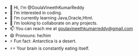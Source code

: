 - 👋 Hi, I’m @GoulaVineethKumarReddy
- 👀 I’m interested in coding.
- 🌱 I’m currently learning Java,Oracle,Html.
- 💞️ I’m looking to collaborate on any projects.
- 📫 You can reach me at goulavineethkumarreddy@gmail.com
- 😄 Pronouns: he/him
- ⚡ Fun fact: Antarctica is a desert.
- ⚡⚡ Your brain is constantly eating itself.

<!---
GoulaVineethKumarReddy/GoulaVineethKumarReddy is a ✨ special ✨ repository because its `README.md` (this file) appears on your GitHub profile.
You can click the Preview link to take a look at your changes.
--->
